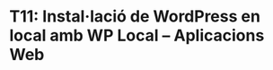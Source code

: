 # T11: Instal·lació de WordPress en local amb WP Local – Aplicacions Web

























































